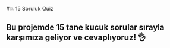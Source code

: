 #:collision: 15 Soruluk Quiz
## Bu projemde 15 tane kucuk sorular sırayla karşımıza geliyor ve cevaplıyoruz! :ok_hand:
